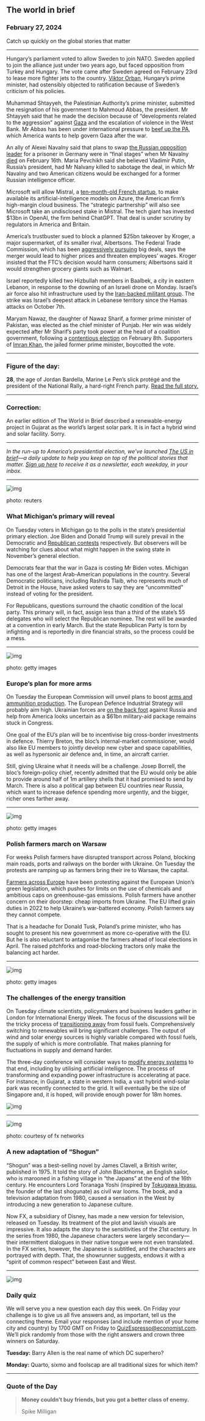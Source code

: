 ## The world in brief

### February 27, 2024

Catch up quickly on the global stories that matter



------



Hungary’s parliament voted to allow Sweden to join NATO. Sweden applied to join the alliance just under two years ago, but faced opposition from Turkey and Hungary. The vote came after Sweden agreed on February 23rd to lease more fighter jets to the country. [Viktor Orban](https://www.economist.com/the-economist-explains/2024/01/31/can-anyone-do-anything-about-viktor-orban), Hungary’s prime minister, had ostensibly objected to ratification because of Sweden’s criticism of his policies.

Muhammad Shtayyeh, the Palestinian Authority’s prime minister, submitted the resignation of his government to Mahmoud Abbas, the president. Mr Shtayyeh said that he made the decision because of “developments related to the aggression” against [Gaza](https://www.economist.com/middle-east-and-africa/2024/02/22/the-wrecking-of-gazas-health-system-goes-beyond-its-hospitals) and the escalation of violence in the West Bank. Mr Abbas has been under international pressure to [beef up the PA](https://www.economist.com/middle-east-and-africa/2024/01/25/can-the-palestinian-authority-be-beefed-up), which America wants to help govern Gaza after the war.

An ally of Alexei Navalny said that plans to swap [the Russian opposition leader](https://www.economist.com/obituary/2024/02/22/alexei-navalny-didnt-just-defy-putin-he-showed-up-his-depravity) for a prisoner in Germany were in “final stages” when Mr Navalny [died](https://www.economist.com/obituary/2024/02/22/alexei-navalny-didnt-just-defy-putin-he-showed-up-his-depravity) on February 16th. Maria Pevchikh said she believed Vladimir Putin, Russia’s president, had Mr Nalvany killed to sabotage the deal, in which Mr Navalny and two American citizens would be exchanged for a former Russian intelligence officer.

Microsoft will allow Mistral, a [ten-month-old French startup](https://www.economist.com/business/2024/02/26/meet-the-french-startup-hoping-to-take-on-openai), to make available its artificial-intelligence models on Azure, the American firm’s high-margin cloud business. The “strategic partnership” will also see Microsoft take an undisclosed stake in Mistral. The tech giant has invested $13bn in OpenAI, the firm behind ChatGPT. That deal is under scrutiny by regulators in America and Britain.

America’s trustbuster sued to block a planned $25bn takeover by Kroger, a major supermarket, of its smaller rival, Albertsons. The Federal Trade Commission, which has been [aggressively pursuing](https://www.economist.com/leaders/2023/07/13/american-trustbusters-are-losing-their-focus) big deals, says the merger would lead to higher prices and threaten employees’ wages. Kroger insisted that the FTC’s decision would harm consumers; Albertsons said it would strengthen grocery giants such as Walmart.

Israel reportedly killed two Hizbullah members in Baalbek, a city in eastern Lebanon, in response to the downing of an Israeli drone on Monday. Israel’s air force also hit infrastructure used by the [Iran-backed militant group](https://www.economist.com/the-economist-explains/2023/10/18/what-is-hizbullah). The strike was Israel’s deepest attack in Lebanese territory since the Hamas attacks on October 7th.

Maryam Nawaz, the daughter of Nawaz Sharif, a former prime minister of Pakistan, was elected as the chief minister of Punjab. Her win was widely expected after Mr Sharif’s party took power at the head of a coalition government, following a [contentious election](https://www.economist.com/asia/2024/02/12/pakistans-voters-tell-the-generals-where-to-put-it) on February 8th. Supporters of [Imran Khan](https://www.economist.com/by-invitation/2024/01/04/imran-khan-warns-that-pakistans-election-could-be-a-farce), the jailed former prime minister, boycotted the vote.



------



### Figure of the day: 

**28**, the age of Jordan Bardella, Marine Le Pen’s slick protégé and the president of the National Rally, a hard-right French party. [Read the full story.](https://www.economist.com/europe/2024/02/25/how-marine-le-pen-is-preparing-for-power)



------



### Correction: 

An earlier edition of The World in Brief described a renewable-energy project in Gujarat as the world’s largest solar park. It is in fact a hybrid wind and solar facility. Sorry.



------



*In the run-up to America’s presidential election, we’ve launched* [*The US in brief*](https://www.economist.com/us-in-brief)*—a daily update to help you keep on top of the political stories that matter.* [*Sign up here*](https://www.economist.com/newsletters/us-in-brief) *to receive it as a newsletter, each weekday, in your inbox.*



------



![img](https://niceboy.online/insight/public/Espresso/PHOTOS/20240302_dap305.jpg)

photo: reuters

### What Michigan’s primary will reveal

On Tuesday voters in Michigan go to the polls in the state’s presidential primary election. Joe Biden and Donald Trump will surely prevail in the Democratic and [Republican contests](https://www.economist.com/united-states/2024/02/25/why-nikki-haley-crushed-in-her-home-state-vows-to-fight-on) respectively. But observers will be watching for clues about what might happen in the swing state in November’s general election.

Democrats fear that the war in Gaza is costing Mr Biden votes. Michigan has one of the largest Arab-American populations in the country. Several Democratic politicians, including Rashida Tlaib, who represents much of Detroit in the House, have asked voters to say they are “uncommitted” instead of voting for the president.

For Republicans, questions surround the chaotic condition of the local party. This primary will, in fact, assign less than a third of the state’s 55 delegates who will select the Republican nominee. The rest will be awarded at a convention in early March. But the state Republican Party is torn by infighting and is reportedly in dire financial straits, so the process could be a mess.



------



![img](https://niceboy.online/insight/public/Espresso/PHOTOS/20240302_dap311.jpg)

photo: getty images

### Europe’s plan for more arms

On Tuesday the European Commission will unveil plans to boost [arms and ammunition production](https://www.economist.com/europe/2024/01/14/can-europe-arm-ukraine-or-even-itself). The European Defence Industrial Strategy will probably aim high. Ukrainian forces are [on the back foot](https://www.economist.com/graphic-detail/2024/02/21/is-ukraine-losing-the-war-against-russia) against Russia and help from America looks uncertain as a $61bn military-aid package remains stuck in Congress.

One goal of the EU’s plan will be to incentivise big cross-border investments in defence. Thierry Breton, the bloc’s internal-market commissioner, would also like EU members to jointly develop new cyber and space capabilities, as well as hypersonic air defence and, in time, an aircraft carrier.

Still, giving Ukraine what it needs will be a challenge. Josep Borrell, the bloc’s foreign-policy chief, recently admitted that the EU would only be able to provide around half of 1m artillery shells that it had promised to send by March. There is also a political gap between EU countries near Russia, which want to increase defence spending more urgently, and the bigger, richer ones farther away.



------



![img](https://niceboy.online/insight/public/Espresso/PHOTOS/20240302_dap309.jpg)

photo: getty images

### Polish farmers march on Warsaw

For weeks Polish farmers have disrupted transport across Poland, blocking main roads, ports and railways on the border with Ukraine. On Tuesday the protests are ramping up as farmers bring their ire to Warsaw, the capital.

[Farmers across Europe](https://www.economist.com/europe/2024/02/01/europes-grumpy-farmers-are-a-symptom-of-wider-malaise) have been protesting against the European Union’s green legislation, which pushes for limits on the use of chemicals and ambitious caps on greenhouse-gas emissions. Polish farmers have another concern on their doorstep: cheap imports from Ukraine. The EU lifted grain duties in 2022 to help Ukraine’s war-battered economy. Polish farmers say they cannot compete.

That is a headache for Donald Tusk, Poland’s prime minister, who has sought to present his new government as more co-operative with the EU. But he is also reluctant to antagonise the farmers ahead of local elections in April. The raised pitchforks and road-blocking tractors only make the balancing act harder.



------



![img](https://niceboy.online/insight/public/Espresso/PHOTOS/20240302_dap303.jpg)

photo: getty images

### The challenges of the energy transition

On Tuesday climate scientists, policymakers and business leaders gather in London for International Energy Week. The focus of the discussions will be the tricky process of [transitioning away](https://www.economist.com/leaders/2023/12/13/in-a-first-cop28-targets-the-root-cause-of-climate-change) from fossil fuels. Comprehensively switching to renewables will bring significant challenges. The output of wind and solar energy sources is highly variable compared with fossil fuels, the supply of which is more controllable. That makes planning for fluctuations in supply and demand harder.

The three-day conference will consider ways to [modify energy systems](https://www.economist.com/technology-quarterly/2023/04/05/the-electric-grid-is-about-to-be-transformed) to that end, including by utilising artificial intelligence. The process of transforming and expanding power infrastructure is accelerating at pace. For instance, in Gujarat, a state in western India, a vast hybrid wind-solar park was recently connected to the grid. It will eventually be the size of Singapore and, it is hoped, will provide enough power for 18m homes.

![img](https://niceboy.online/insight/public/Espresso/PHOTOS/20240302_DAC566.jpg)



------



![img](https://niceboy.online/insight/public/Espresso/PHOTOS/20240302_dap306.jpg)

photo: courtesy of fx networks

### A new adaptation of “Shogun”

“Shogun” was a best-selling novel by James Clavell, a British writer, published in 1975. It told the story of John Blackthorne, an English sailor, who is marooned in a fishing village in “the Japans” at the end of the 16th century. He encounters Lord Toranaga Yoshi (inspired by [Tokugawa Ieyasu](https://www.economist.com/asia/2023/02/23/keeping-up-with-the-tokugawas), the founder of the last shogunate) as civil war looms. The book, and a television adaptation from 1980, caused a sensation in the West by introducing a new generation to Japanese culture.

Now FX, a subsidiary of Disney, has made a new version for television, released on Tuesday. Its treatment of the plot and lavish visuals are impressive. It also adapts the story to the sensitivities of the 21st century. In the series from 1980, the Japanese characters were largely secondary—their intermittent dialogues in their native tongue were not even translated. In the FX series, however, the Japanese is subtitled, and the characters are portrayed with depth. That, the showrunner suggests, endows it with a “spirit of common respect” between East and West.



------



![img](https://niceboy.online/insight/public/Espresso/PHOTOS/espressoquiz.jpg)

### Daily quiz

We will serve you a new question each day this week. On Friday your challenge is to give us all five answers and, as important, tell us the connecting theme. Email your responses (and include mention of your home city and country) by 1700 GMT on Friday to [QuizEspresso@economist.com](https://mail.google.com/mail/?view=cm&fs=1&tf=1&to=QuizEspresso@economist.com). We’ll pick randomly from those with the right answers and crown three winners on Saturday.

**Tuesday:** Barry Allen is the real name of which DC superhero?

**Monday:** Quarto, sixmo and foolscap are all traditional sizes for which item?



------



### Quote of the Day

> **Money couldn’t buy friends, but you got a better class of enemy.**
>
> Spike Milligan





